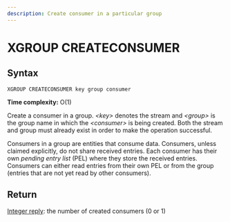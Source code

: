 ```yaml
---
description: Create consumer in a particular group
---
```


# XGROUP CREATECONSUMER

## Syntax

    XGROUP CREATECONSUMER key group consumer

**Time complexity:** O(1)

Create a consumer in a group. *<key\>* denotes the stream
and *<group\>* is the group name in which the *<consumer\>*
is being created. Both the stream and group must already
exist in order to make the operation successful.

Consumers in a group are entities that consume data. Consumers,
unless claimed explicitly, do not share received entries.
Each consumer has their own *pending entry list* (PEL) where
they store the received entries. Consumers can either read
entries from their own PEL or from the group (entries that
are not yet read by other consumers).

## Return

[Integer reply](https://redis.io/docs/reference/protocol-spec#resp-integers):
the number of created consumers (0 or 1)